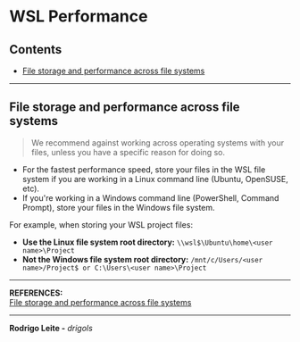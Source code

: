 # WSL Performance

## Contents

 - [File storage and performance across file systems](#across-file-systems)

---

<div id="across-file-systems"></div>

## File storage and performance across file systems

> We recommend against working across operating systems with your files, unless you have a specific reason for doing so.

 - For the fastest performance speed, store your files in the WSL file system if you are working in a Linux command line (Ubuntu, OpenSUSE, etc).
 - If you're working in a Windows command line (PowerShell, Command Prompt), store your files in the Windows file system.

For example, when storing your WSL project files:

 - **Use the Linux file system root directory:** `\\wsl$\Ubuntu\home\<user name>\Project`
 - **Not the Windows file system root directory:** `/mnt/c/Users/<user name>/Project$ or C:\Users\<user name>\Project`

---

**REFERENCES:**  
[File storage and performance across file systems](https://docs.microsoft.com/en-us/windows/wsl/filesystems)  

---

**Rodrigo Leite -** *drigols*
